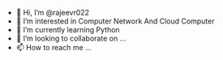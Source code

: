 - 👋 Hi, I’m @rajeevr022
- 👀 I’m interested in Computer Network And Cloud Computer
- 🌱 I’m currently learning Python
- 💞️ I’m looking to collaborate on ...
- 📫 How to reach me ...

<!---
rajeevr022/rajeevr022 is a ✨ special ✨ repository because its `README.md` (this file) appears on your GitHub profile.
You can click the Preview link to take a look at your changes.
--->
